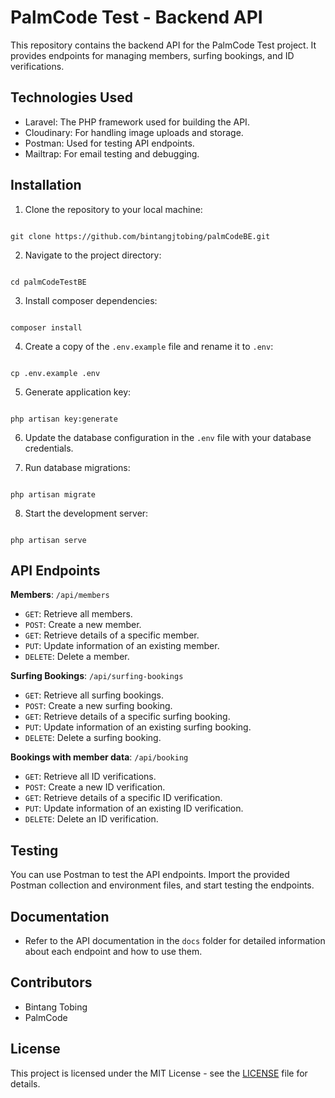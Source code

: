 # PalmCode Test - Backend API

This repository contains the backend API for the PalmCode Test project. It provides endpoints for managing members, surfing bookings, and ID verifications.

## Technologies Used

-   Laravel: The PHP framework used for building the API.
-   Cloudinary: For handling image uploads and storage.
-   Postman: Used for testing API endpoints.
-   Mailtrap: For email testing and debugging.

## Installation

1. Clone the repository to your local machine:

```

git clone https://github.com/bintangjtobing/palmCodeBE.git

```

2. Navigate to the project directory:

```

cd palmCodeTestBE

```

3. Install composer dependencies:

```

composer install

```

4. Create a copy of the `.env.example` file and rename it to `.env`:

```

cp .env.example .env

```

5. Generate application key:

```

php artisan key:generate

```

6. Update the database configuration in the `.env` file with your database credentials.

7. Run database migrations:

```

php artisan migrate

```

8. Start the development server:

```

php artisan serve

```

## API Endpoints

**Members**: `/api/members`

-   `GET`: Retrieve all members.
-   `POST`: Create a new member.
-   `GET`: Retrieve details of a specific member.
-   `PUT`: Update information of an existing member.
-   `DELETE`: Delete a member.

**Surfing Bookings**: `/api/surfing-bookings`

-   `GET`: Retrieve all surfing bookings.
-   `POST`: Create a new surfing booking.
-   `GET`: Retrieve details of a specific surfing booking.
-   `PUT`: Update information of an existing surfing booking.
-   `DELETE`: Delete a surfing booking.

**Bookings with member data**: `/api/booking`

-   `GET`: Retrieve all ID verifications.
-   `POST`: Create a new ID verification.
-   `GET`: Retrieve details of a specific ID verification.
-   `PUT`: Update information of an existing ID verification.
-   `DELETE`: Delete an ID verification.

## Testing

You can use Postman to test the API endpoints. Import the provided Postman collection and environment files, and start testing the endpoints.

## Documentation

-   Refer to the API documentation in the `docs` folder for detailed information about each endpoint and how to use them.

## Contributors

-   Bintang Tobing
-   PalmCode

## License

This project is licensed under the MIT License - see the [LICENSE](LICENSE) file for details.
